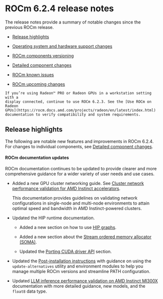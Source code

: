 # ROCm 6.2.4 release notes

The release notes provide a summary of notable changes since the previous ROCm release.

- [Release highlights](#release-highlights)

- [Operating system and hardware support changes](#operating-system-and-hardware-support-changes)

- [ROCm components versioning](#rocm-components)

- [Detailed component changes](#detailed-component-changes)

- [ROCm known issues](#rocm-known-issues)

- [ROCm upcoming changes](#rocm-upcoming-changes)

```{note}
If you’re using Radeon™ PRO or Radeon GPUs in a workstation setting with a
display connected, continue to use ROCm 6.2.3. See the [Use ROCm on Radeon
GPUs](https://rocm.docs.amd.com/projects/radeon/en/latest/index.html)
documentation to verify compatibility and system requirements.
```

## Release highlights

The following are notable new features and improvements in ROCm 6.2.4. For changes to individual components, see
[Detailed component changes](#detailed-component-changes).

#### ROCm documentation updates

ROCm documentation continues to be updated to provide clearer and more comprehensive guidance for
a wider variety of user needs and use cases.

* Added a new GPU cluster networking guide. See
  [Cluster network performance validation for AMD Instinct accelerators](https://rocm.docs.amd.com/projects/gpu-cluster-networking/en/latest/index.html).

  This documentation provides guidelines on validating network configurations
  in single-node and multi-node environments to attain optimal speed and bandwidth
  in AMD Instinct-powered clusters.

* Updated the HIP runtime documentation.

  * Added a new section on how to use [HIP graphs](https://rocm.docs.amd.com/projects/HIP/en/latest/how-to/hipgraph.html).

  * Added a new section about the [Stream ordered memory allocator (SOMA)](https://rocm.docs.amd.com/projects/HIP/en/latest/how-to/stream_ordered_allocator.html).

  * Updated the [Porting CUDA driver API](https://rocm.docs.amd.com/projects/HIP/en/latest/how-to/hip_porting_driver_api.html) section.

* Updated the [Post-installation instructions](https://rocm.docs.amd.com/projects/install-on-linux/en/docs-6.2.4/install/post-install.html)
  with guidance on using the `update-alternatives` utility and environment modules to help you manage multiple ROCm
  versions and streamline PATH configuration.

* Updated [LLM inference performance validation on AMD Instinct
  MI300X](https://rocm.docs.amd.com/en/docs-6.2.4/how-to/performance-validation/mi300x/vllm-benchmark.html)
  documentation with more detailed guidance, new models, and the `float8` data type.
